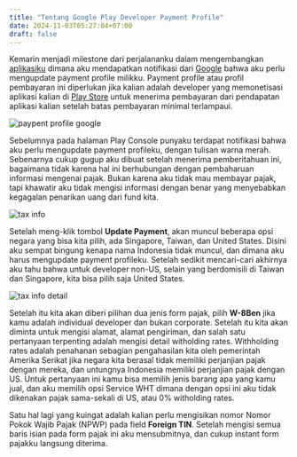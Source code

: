 ```yaml
---
title: "Tentang Google Play Developer Payment Profile"
date: 2024-11-03T05:27:04+07:00
draft: false
---
```


Kemarin menjadi milestone dari perjalananku dalam mengembangkan [aplikasiku](https://play.google.com/store/apps/details?id=com.aplikasihebat.baca_app) dimana aku mendapatkan notifikasi dari [Google](https://play.google.com/console/) bahwa aku perlu mengupdate payment profile milikku. Payment profile atau profil pembayaran ini diperlukan jika kalian adalah developer yang memonetisasi aplikasi kalian di [Play Store](https://play.google.com/) untuk menerima pembayaran dari pendapatan aplikasi kalian setelah batas pembayaran minimal terlampaui.

![paypent profile google](/blog/tentang-google-play-developer-payment-profile/payment_profile.png)

Sebelumnya pada halaman Play Console punyaku terdapat notifikasi bahwa aku perlu mengupdate payment profileku, dengan tulisan warna merah. Sebenarnya cukup gugup aku dibuat setelah menerima pemberitahuan ini, bagaimana tidak karena hal ini berhubungan dengan pembaharuan informasi mengenai pajak. Bukan karena aku tidak mau membayar pajak, tapi khawatir aku tidak mengisi informasi dengan benar yang menyebabkan kegagalan penarikan uang dari fund kita.

![tax info](/blog/tentang-google-play-developer-payment-profile/tax_info.png)

Setelah meng-klik tombol **Update Payment**, akan muncul beberapa opsi negara yang bisa kita pilih, ada Singapore, Taiwan, dan United States. Disini aku sempat bingung kenapa nama Indonesia tidak muncul, dan dimana aku harus mengupdate payment profileku. Setelah sedikit mencari-cari akhirnya aku tahu bahwa untuk developer non-US, selain yang berdomisili di Taiwan dan Singapore, kita bisa pilih saja United States.

![tax info detail](/blog/tentang-google-play-developer-payment-profile/tax_info_detail.png)

Setelah itu kita akan diberi pilihan dua jenis form pajak, pilih **W-8Ben** jika kamu adalah individual developer dan bukan corporate. Setelah itu kita akan diminta untuk mengisi alamat, alamat pengiriman, dan salah satu pertanyaan terpenting adalah mengisi detail witholding rates. Withholding rates adalah penahanan sebagian pengahasilan kita oleh pemerintah Amerika Serikat jika negara kita berasal tidak memiliki perjanjian pajak dengan mereka, dan untungnya Indonesia memiliki perjanjian pajak dengan US. Untuk pertanyaan ini kamu bisa memilih jenis barang apa yang kamu jual, dan aku memilih opsi Service WHT dimana dengan opsi ini aku tidak dikenakan pajak sama-sekali di US, atau 0% witholding rates.

Satu hal lagi yang kuingat adalah kalian perlu mengisikan nomor Nomor Pokok Wajib Pajak (NPWP) pada field **Foreign TIN**. Setelah mengisi semua baris isian pada form pajak ini aku mensubmitnya, dan cukup instant form pajakku langsung diterima.
